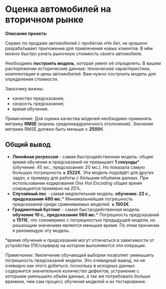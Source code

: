 # Оценка автомобилей на вторичном рынке

**Описание проекта:**

Сервис по продаже автомобилей с пробегом _«Не бит, не крашен»_ разрабатывает приложение для привлечения новых клиентов. В нём можно быстро узнать рыночную стоимость своего автомобиля.

Необходимо **построить модель**, которая умеет её определять. В вашем распоряжении исторические данные: технические характеристики, комплектации и цены автомобилей. Вам нужно построить модель для определения стоимости. 

Заказчику важны:
- качество предсказания;
- скорость предсказания;
- время обучения.

_Примечания_: Для оценки качества моделей необходимо применять метрику **RMSE** (корень среднеквадратичного отклонения). Значение метрики RMSE должно быть меньше ± **2500**€.

## Общий вывод

- **Линейная регрессия** - самая быстродейственная модель: общее время обучения и предсказаний не превышает **1 секунды*** (обучение: 45 мс., предсказания: 20 мс.). Но показала самую большую погрешность **± 2522€**. Эта модель подойдёт для других задач, к примеру для работы с бóльшим объёмом данных. При использовании кодирования _One Hot Encoding_ общее время сокращается примерно на 25%.
- **Случайный лес** - самая медлительная модель: **обучение: 22 с., предсказания 480 мс.*** Минимальнейшая погрешность предсказаний среди сравниваемых моделей: **± 1503€**.
- **Градиентный бустинг** - самая быстродейственная модель: **обучение 10 с., предсказание 560 мс.*** Погрешность предсказаний **± 1511€**, что соизмеримо с погрешностью предыдущей модели, но решающим значением является меньшее время. По этим причинам я рекомендую эту модель.

*время обучения и предсказания могут отличаться в зависимости от устройства (ПК/сервера) на котором выполняются эти операции.

_Примечание_: Увеличение обучающей выборки позволяет уменьшить погрешность предсказаний модели. Это очевидный вывод, но не очевидно как этого добиться, поскольку в исходных данных содержится значительное количество дефектов, устранение с которыми уменьшило объём данных, а так же потребовало больше времени, чем сам процесс обучения моделей и их тестирование.
